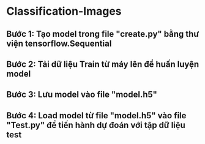 # Classification-Images

## Bước 1: Tạo model trong file "create.py" bằng thư viện tensorflow.Sequential 
## Bước 2: Tải dữ liệu Train từ máy lên để huấn luyện model 
## Bước 3: Lưu model vào file "model.h5"
## Bước 4: Load model từ file "model.h5" vào file "Test.py" để tiến hành dự đoán với tập dữ liệu test 
